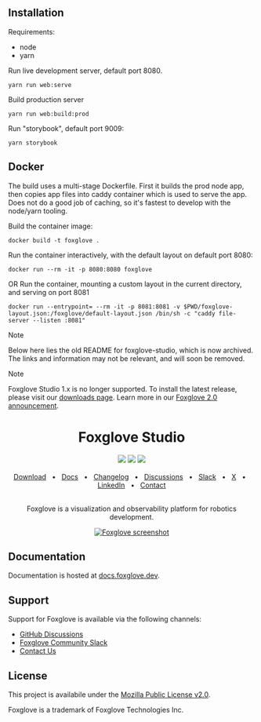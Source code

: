 
## Installation

Requirements:

* node
* yarn

Run live development server, default port 8080.

```
yarn run web:serve
```

Build production server

```
yarn run web:build:prod
```

Run "storybook", default port 9009:
```
yarn storybook
```

## Docker

The build uses a multi-stage Dockerfile. First it builds the prod node app, then copies app files into caddy container which is used to serve the app. Does not do a good job of caching, so it's fastest to develop with the node/yarn tooling.

Build the container image:

```
docker build -t foxglove .
```

Run the container interactively, with the default layout on default port 8080:
```
docker run --rm -it -p 8080:8080 foxglove
```

OR Run the container, mounting a custom layout in the current directory, and serving on port 8081
```
docker run --entrypoint= --rm -it -p 8081:8081 -v $PWD/foxglove-layout.json:/foxglove/default-layout.json /bin/sh -c "caddy file-server --listen :8081"
```

> [!NOTE]
> Below here lies the old README for foxglove-studio, which is now archived. The links and information may not be relevant, and will soon be removed.

> [!NOTE]
> Foxglove Studio 1.x is no longer supported. To install the latest release, please visit our [downloads page](https://foxglove.dev/download). Learn more in our [Foxglove 2.0 announcement](https://foxglove.dev/blog/foxglove-2-0-unifying-robotics-observability).

<div align="center">
    <h1>Foxglove Studio</h1>
    <a href="https://github.com/foxglove/studio/blob/main/LICENSE"><img src="https://img.shields.io/github/license/foxglove/studio" /></a>
    <a href="https://github.com/orgs/foxglove/discussions"><img src="https://img.shields.io/github/discussions/foxglove/community.svg?logo=github" /></a>
    <a href="https://foxglove.dev/slack"><img src="https://img.shields.io/badge/chat-slack-purple.svg?logo=slack" /></a>
    <br />
    <br />
    <a href="https://foxglove.dev/download">Download</a>
    <span>&nbsp;&nbsp;•&nbsp;&nbsp;</span>
    <a href="https://docs.foxglove.dev/">Docs</a>
    <span>&nbsp;&nbsp;•&nbsp;&nbsp;</span>
    <a href="https://docs.foxglove.dev/changelog">Changelog</a>
    <span>&nbsp;&nbsp;•&nbsp;&nbsp;</span>
    <a href="https://github.com/orgs/foxglove/discussions">Discussions</a>
    <span>&nbsp;&nbsp;•&nbsp;&nbsp;</span>
    <a href="https://foxglove.dev/slack">Slack</a>
    <span>&nbsp;&nbsp;•&nbsp;&nbsp;</span>
    <a href="https://x.com/foxglove">X</a>
    <span>&nbsp;&nbsp;•&nbsp;&nbsp;</span>
    <a href="https://www.linkedin.com/company/foxglovedev/">LinkedIn</a>
    <span>&nbsp;&nbsp;•&nbsp;&nbsp;</span>
    <a href="https://foxglove.dev/contact">Contact</a>
  <br />
  <br />

Foxglove is a visualization and observability platform for robotics development.

  <p align="center">
    <a href="https://foxglove.dev"><img alt="Foxglove screenshot" src="/resources/screenshot.png"></a>
  </p>
</div>



## Documentation

Documentation is hosted at [docs.foxglove.dev](https://docs.foxglove.dev/).

## Support

Support for Foxglove is available via the following channels:

- [GitHub Discussions](https://github.com/orgs/foxglove/discussions)
- [Foxglove Community Slack](https://foxglove.dev/slack)
- [Contact Us](https://foxglove.dev/contact)

## License

This project is availabile under the [Mozilla Public License v2.0](/LICENSE).

Foxglove is a trademark of Foxglove Technologies Inc.
